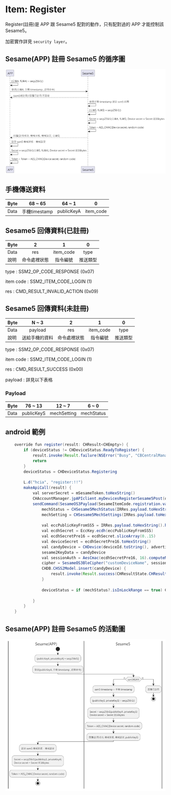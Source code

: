 # Item: Register

Register(註冊)是 APP 跟 Sesame5 配對的動作，只有配對過的 APP 才能控制該 Sesame5。

加密實作詳見 `security layer`。

## Sesame(APP) 註冊 Sesame5 的循序圖

<p align="left" >
  <img src="../src/register/ssm5註冊_循序圖.png" alt="" title="">
</p>

## 手機傳送資料

| Byte |   68 ~ 65   |   64 ~ 1   |     0     |
|------|:-----------:|:----------:|:---------:|
| Data | 手機timestamp | publicKeyA | item_code |

## Sesame5 回傳資料(已註冊)

| Byte |   2    |     1     |  0   |
|------|:------:|:---------:|:----:|
| Data |  res   | item_code | type |
| 說明   | 命令處裡狀態 |   指令編號    | 推送類型 |

type : SSM2_OP_CODE_RESPONSE (0x07)

item code : SSM2_ITEM_CODE_LOGIN (1)

res : CMD_RESULT_INVALID_ACTION (0x09)

## Sesame5 回傳資料(未註冊)

| Byte |  N ~ 3  |   2    |     1     |  0   |
|------|:-------:|:------:|:---------:|:----:|
| Data | payload |  res   | item_code | type |
| 說明   | 送給手機的資料 | 命令處裡狀態 |   指令編號    | 推送類型 |

type : SSM2_OP_CODE_RESPONSE (0x07)

item code : SSM2_ITEM_CODE_LOGIN (1)

res : CMD_RESULT_SUCCESS (0x00)

payload : 詳見以下表格

### Payload

| Byte |  76 ~ 13   |   12 ~ 7    |   6 ~ 0    |
|------|:----------:|:-----------:|:----------:|
| Data | publicKeyS | mechSetting | mechStatus |

## android 範例

```java
    override fun register(result: CHResult<CHEmpty>) {
        if (deviceStatus != CHDeviceStatus.ReadyToRegister) {
            result.invoke(Result.failure(NSError("Busy", "CBCentralManager", 7)))
            return
        }
        deviceStatus = CHDeviceStatus.Registering

        L.d("hcia", "register:!!")
        makeApiCall(result) {
            val serverSecret = mSesameToken.toHexString()
            CHAccountManager.jpAPIclient.myDevicesRegisterSesame5Post(deviceId.toString(), CHOS3RegisterReq(advertisement!!.productModel!!.productType().toString(), serverSecret))
            sendCommand(SesameOS3Payload(SesameItemCode.registration.value, EccKey.getPubK().hexStringToByteArray() + System.currentTimeMillis().toUInt32ByteArray()), DeviceSegmentType.plain) { IRRes ->
                mechStatus = CHSesame5MechStatus(IRRes.payload.toHexString().hexStringToByteArray().sliceArray(0..6))
                mechSetting = CHSesame5MechSettings(IRRes.payload.toHexString().hexStringToByteArray().sliceArray(7..12))

                val eccPublicKeyFromSS5 = IRRes.payload.toHexString().hexStringToByteArray().sliceArray(13..76)
                val ecdhSecret = EccKey.ecdh(eccPublicKeyFromSS5)
                val ecdhSecretPre16 = ecdhSecret.sliceArray(0..15)
                val deviceSecret = ecdhSecretPre16.toHexString()
                val candyDevice = CHDevice(deviceId.toString(), advertisement!!.productModel!!.deviceModel(), null, "0000", deviceSecret, serverSecret)
                sesame2KeyData = candyDevice
                val sessionAuth = AesCmac(ecdhSecretPre16, 16).computeMac(mSesameToken)
                cipher = SesameOS3BleCipher("customDeviceName", sessionAuth!!, ("00" + mSesameToken.toHexString()).hexStringToByteArray())
                CHDB.CHSS2Model.insert(candyDevice) {
                    result.invoke(Result.success(CHResultState.CHResultStateBLE(CHEmpty())))
                }

                deviceStatus = if (mechStatus?.isInLockRange == true) CHDeviceStatus.Locked else CHDeviceStatus.Unlocked

            }
        }
    }
```

## Sesame(APP) 註冊 Sesame5 的活動圖

<p align="left" >
  <img src="../src/register/ssm5註冊_活動圖.png" alt="" title="">
</p>


